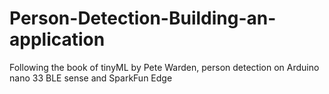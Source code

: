 # Person-Detection-Building-an-application
Following the book of tinyML by Pete Warden, person detection on Arduino nano 33 BLE sense and SparkFun Edge 
